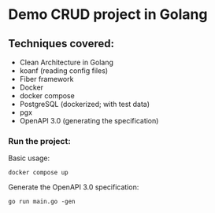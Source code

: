 # Demo CRUD project in Golang

## Techniques covered:

- Clean Architecture in Golang
- koanf (reading config files)
- Fiber framework
- Docker
- docker compose
- PostgreSQL (dockerized; with test data)
- pgx
- OpenAPI 3.0 (generating the specification)

### Run the project:

Basic usage:

```
docker compose up
```

Generate the OpenAPI 3.0 specification:

```
go run main.go -gen
```